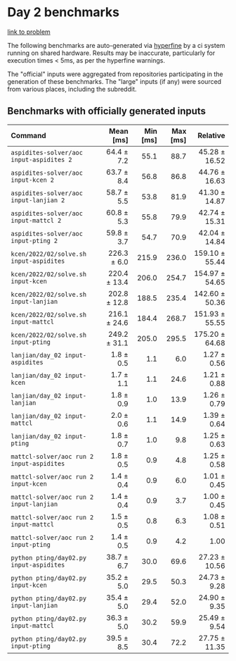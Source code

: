 # Day 2 benchmarks

[link to problem](http://adventofcode.com/2022/day/2)

The following benchmarks are auto-generated via [hyperfine](https://github.com/sharkdp/hyperfine) by a ci system running on shared hardware. Results may be inaccurate, particularly for execution times < 5ms, as per the hyperfine warnings.

The "official" inputs were aggregated from repositories participating in the generation of these benchmarks. The "large" inputs (if any) were sourced from various places, including the subreddit.

## Benchmarks with officially generated inputs
| Command | Mean [ms] | Min [ms] | Max [ms] | Relative |
|:---|---:|---:|---:|---:|
| `aspidites-solver/aoc input-aspidites 2` | 64.4 ± 7.2 | 55.1 | 88.7 | 45.28 ± 16.52 |
| `aspidites-solver/aoc input-kcen 2` | 63.7 ± 8.4 | 56.8 | 86.8 | 44.76 ± 16.63 |
| `aspidites-solver/aoc input-lanjian 2` | 58.7 ± 5.5 | 53.8 | 81.9 | 41.30 ± 14.87 |
| `aspidites-solver/aoc input-mattcl 2` | 60.8 ± 5.3 | 55.8 | 79.9 | 42.74 ± 15.31 |
| `aspidites-solver/aoc input-pting 2` | 59.8 ± 3.7 | 54.7 | 70.9 | 42.04 ± 14.84 |
| `kcen/2022/02/solve.sh input-aspidites` | 226.3 ± 6.0 | 215.9 | 236.0 | 159.10 ± 55.44 |
| `kcen/2022/02/solve.sh input-kcen` | 220.4 ± 13.4 | 206.0 | 254.7 | 154.97 ± 54.65 |
| `kcen/2022/02/solve.sh input-lanjian` | 202.8 ± 12.8 | 188.5 | 235.4 | 142.60 ± 50.36 |
| `kcen/2022/02/solve.sh input-mattcl` | 216.1 ± 24.6 | 184.4 | 268.7 | 151.93 ± 55.55 |
| `kcen/2022/02/solve.sh input-pting` | 249.2 ± 31.1 | 205.0 | 295.5 | 175.20 ± 64.68 |
| `lanjian/day_02 input-aspidites` | 1.8 ± 0.5 | 1.1 | 6.0 | 1.27 ± 0.56 |
| `lanjian/day_02 input-kcen` | 1.7 ± 1.1 | 1.1 | 24.6 | 1.21 ± 0.88 |
| `lanjian/day_02 input-lanjian` | 1.8 ± 0.9 | 1.0 | 13.9 | 1.26 ± 0.79 |
| `lanjian/day_02 input-mattcl` | 2.0 ± 0.6 | 1.1 | 14.9 | 1.39 ± 0.64 |
| `lanjian/day_02 input-pting` | 1.8 ± 0.7 | 1.0 | 9.8 | 1.25 ± 0.63 |
| `mattcl-solver/aoc run 2 input-aspidites` | 1.8 ± 0.5 | 0.9 | 4.8 | 1.25 ± 0.58 |
| `mattcl-solver/aoc run 2 input-kcen` | 1.4 ± 0.4 | 0.9 | 6.0 | 1.01 ± 0.45 |
| `mattcl-solver/aoc run 2 input-lanjian` | 1.4 ± 0.4 | 0.9 | 3.7 | 1.00 ± 0.45 |
| `mattcl-solver/aoc run 2 input-mattcl` | 1.5 ± 0.5 | 0.8 | 6.3 | 1.08 ± 0.51 |
| `mattcl-solver/aoc run 2 input-pting` | 1.4 ± 0.5 | 0.9 | 4.2 | 1.00 |
| `python pting/day02.py input-aspidites` | 38.7 ± 6.7 | 30.0 | 69.6 | 27.23 ± 10.56 |
| `python pting/day02.py input-kcen` | 35.2 ± 5.0 | 29.5 | 50.3 | 24.73 ± 9.28 |
| `python pting/day02.py input-lanjian` | 35.4 ± 5.0 | 29.4 | 52.0 | 24.90 ± 9.35 |
| `python pting/day02.py input-mattcl` | 36.3 ± 5.0 | 30.2 | 59.9 | 25.49 ± 9.54 |
| `python pting/day02.py input-pting` | 39.5 ± 8.5 | 30.4 | 72.2 | 27.75 ± 11.35 |
